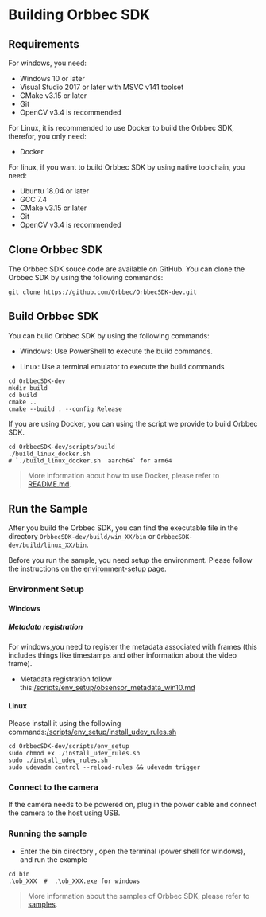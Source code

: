# Building Orbbec SDK

## Requirements

For windows, you need:

- Windows 10 or later
- Visual Studio 2017 or later with MSVC v141 toolset
- CMake v3.15 or later
- Git
- OpenCV v3.4 is recommended

For Linux, it is recommended to use Docker to build the Orbbec SDK, therefor, you only need:

- Docker

For linux, if you want to build Orbbec SDK by using native toolchain, you need:

- Ubuntu 18.04 or later
- GCC 7.4
- CMake v3.15 or later
- Git
- OpenCV v3.4 is recommended

## Clone Orbbec SDK

The Orbbec SDK souce code are available on GitHub. You can clone the Orbbec SDK by using the following commands:

```shell
git clone https://github.com/Orbbec/OrbbecSDK-dev.git
```

## Build Orbbec SDK

You can build Orbbec SDK by using the following commands:

- Windows: Use PowerShell to execute the build commands.

- Linux: Use a terminal emulator to execute the build commands

```shell
cd OrbbecSDK-dev 
mkdir build 
cd build
cmake .. 
cmake --build . --config Release
```

If you are using Docker, you can using the script we provide to build Orbbec SDK.

```shell
cd OrbbecSDK-dev/scripts/build
./build_linux_docker.sh
# `./build_linux_docker.sh  aarch64` for arm64
```

> More information about how to use Docker, please refer to [README.md](/scripts/docker/README.md).

## Run the Sample

After you build the Orbbec SDK, you can find the executable file in the directory `OrbbecSDK-dev/build/win_XX/bin` or `OrbbecSDK-dev/build/linux_XX/bin`.

Before you run the sample, you need setup the environment. Please follow the instructions on the [environment-setup](/docs/tutorial/Installation_and_Development_Guide.md#2environment-setup) page.

### Environment Setup

#### Windows

##### Metadata registration

For windows,you need to register the metadata associated with frames (this includes things like timestamps and other information about the video frame).

- Metadata registration follow this:[/scripts/env_setup/obsensor_metadata_win10.md](/scripts/env_setup/obsensor_metadata_win10.md)

#### Linux

 Please install it using the following commands:[/scripts/env_setup/install_udev_rules.sh](/scripts/env_setup/install_udev_rules.sh)

```shell
cd OrbbecSDK-dev/scripts/env_setup
sudo chmod +x ./install_udev_rules.sh
sudo ./install_udev_rules.sh
sudo udevadm control --reload-rules && udevadm trigger
```

### Connect to the camera

If the camera needs to be powered on, plug in the power cable and connect the camera to the host using USB.

### Running the sample

- Enter the bin directory , open the terminal (power shell for windows), and run the example

```shell
cd bin
.\ob_XXX  #  .\ob_XXX.exe for windows
```

> More information about the samples of Orbbec SDK, please refer to [samples](/examples/README.md).
